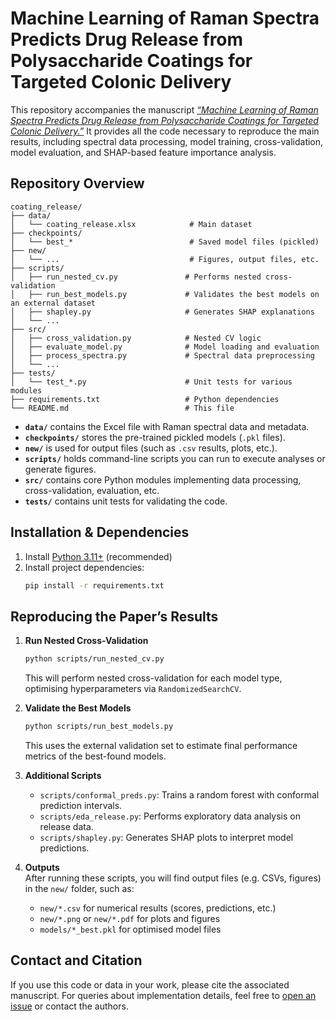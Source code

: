 # Machine Learning of Raman Spectra Predicts Drug Release from Polysaccharide Coatings for Targeted Colonic Delivery

This repository accompanies the manuscript [*“Machine Learning of Raman Spectra Predicts Drug Release from Polysaccharide Coatings for Targeted Colonic Delivery.”*](https://www.sciencedirect.com/science/article/pii/S0168365924005492) It provides all the code necessary to reproduce the main results, including spectral data processing, model training, cross-validation, model evaluation, and SHAP-based feature importance analysis.

## Repository Overview

```
coating_release/
├── data/
│   └── coating_release.xlsx            # Main dataset
├── checkpoints/
│   └── best_*                          # Saved model files (pickled)
├── new/
│   └── ...                             # Figures, output files, etc.
├── scripts/
│   ├── run_nested_cv.py               # Performs nested cross-validation
│   ├── run_best_models.py             # Validates the best models on an external dataset
│   ├── shapley.py                     # Generates SHAP explanations
│   └── ...                            
├── src/
│   ├── cross_validation.py            # Nested CV logic
│   ├── evaluate_model.py              # Model loading and evaluation
│   ├── process_spectra.py             # Spectral data preprocessing
│   └── ...
├── tests/
│   └── test_*.py                      # Unit tests for various modules
├── requirements.txt                   # Python dependencies
└── README.md                          # This file
```

- **`data/`** contains the Excel file with Raman spectral data and metadata.  
- **`checkpoints/`** stores the pre-trained pickled models (`.pkl` files).  
- **`new/`** is used for output files (such as `.csv` results, plots, etc.).  
- **`scripts/`** holds command-line scripts you can run to execute analyses or generate figures.  
- **`src/`** contains core Python modules implementing data processing, cross-validation, evaluation, etc.  
- **`tests/`** contains unit tests for validating the code.

## Installation & Dependencies

1. Install [Python 3.11+](https://www.python.org/downloads/) (recommended)  
2. Install project dependencies:
   ```bash
   pip install -r requirements.txt
   ```

## Reproducing the Paper’s Results

1. **Run Nested Cross-Validation**  
   ```bash
   python scripts/run_nested_cv.py
   ```  
   This will perform nested cross-validation for each model type, optimising hyperparameters via `RandomizedSearchCV`.  

2. **Validate the Best Models**  
   ```bash
   python scripts/run_best_models.py
   ```  
   This uses the external validation set to estimate final performance metrics of the best-found models.

3. **Additional Scripts**  
   - `scripts/conformal_preds.py`: Trains a random forest with conformal prediction intervals.  
   - `scripts/eda_release.py`: Performs exploratory data analysis on release data.  
   - `scripts/shapley.py`: Generates SHAP plots to interpret model predictions.  

4. **Outputs**  
   After running these scripts, you will find output files (e.g. CSVs, figures) in the `new/` folder, such as:
   - `new/*.csv` for numerical results (scores, predictions, etc.)
   - `new/*.png` or `new/*.pdf` for plots and figures
   - `models/*_best.pkl` for optimised model files

## Contact and Citation

If you use this code or data in your work, please cite the associated manuscript. For queries about implementation details, feel free to [open an issue](#) or contact the authors.